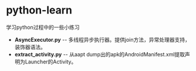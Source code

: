 # python-learn
学习python过程中的一些小练习

* **AsyncExecutor.py** -- 多线程异步执行器。提供join方法，异常处理器支持，装饰器语法。
* **extract_activity.py** -- 从aapt dump出的apk的AndroidManifest.xml提取声明为Launcher的Activity。
